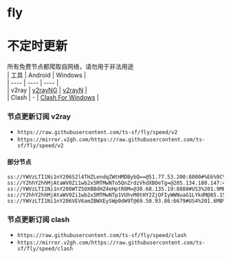 # fly
# 不定时更新
所有免费节点都爬取自网络，请勿用于非法用途  
|  工具  | Android  | Windows  |  
|  ----  | ----   | ----  |  
| v2ray  | [v2rayNG](https://github.com/2dust/v2rayNG/releases) | [v2rayN](https://github.com/2dust/v2rayN/releases) |  
| Clash  | - | [Clash For Windows](https://github.com/2dust/clashN/releases) | 
  
### 节点更新订阅  v2ray
- `https://raw.githubusercontent.com/ts-sf/fly/speed/v2`  
- `https://mirror.v2gh.com/https://raw.githubusercontent.com/ts-sf/fly/speed/v2`  

#### 部分节点  
``` 
ss://YWVzLTI1Ni1nY206S2l4THZLendqZWtHMDBybQ==@51.77.53.200:8000#%E6%9C%AA%E7%9F%A54%201.8MB%2Fs
ss://Y2hhY2hhMjAtaWV0Zi1wb2x5MTMwNTo5QnZrdzVhdXBOeTg=@205.134.180.147:443#US2%2066.3MB%2Fs
ss://YWVzLTI1Ni1nY206WTZSOXBBdHZ4eHptR0M=@38.68.135.19:8888#US3%201.9MB%2Fs
ss://Y2hhY2hhMjAtaWV0Zi1wb2x5MTMwNTp1VUhvM0tHY2ZjOFIyWWNuaG1LYkdM@85.159.230.44:52842#%E6%9C%AA%E7%9F%A55%208.8MB%2Fs
ss://YWVzLTI1Ni1nY206VEV6amZBWXEySWp0dW9T@69.50.93.86:6679#US4%201.6MB%2Fs
```
### 节点更新订阅  clash
- `https://raw.githubusercontent.com/ts-sf/fly/speed/clash`  
- `https://mirror.v2gh.com/https://raw.githubusercontent.com/ts-sf/fly/speed/clash`  


